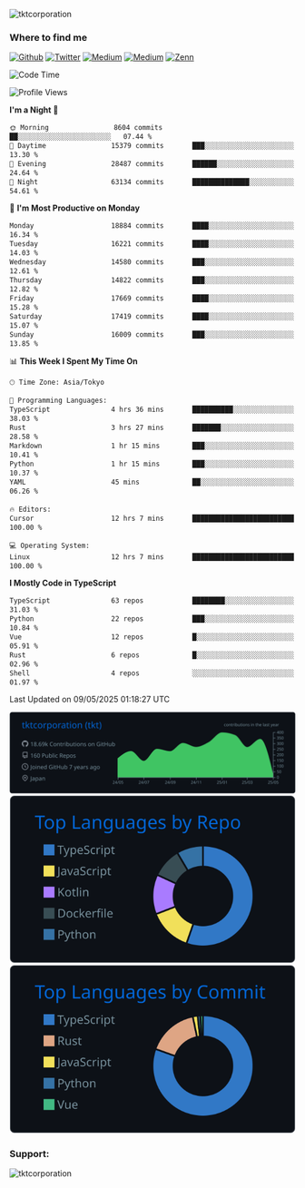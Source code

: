 <p align="left"> <img src="https://komarev.com/ghpvc/?username=tktcorporation&label=Profile%20views&color=0e75b6&style=flat" alt="tktcorporation" /> </p>

<h3>Where to find me</h3>
<p>
<a href="https://github.com/tktcorporation" target="_blank"><img alt="Github" src="https://img.shields.io/badge/GitHub-%2312100E.svg?&style=for-the-badge&logo=Github&logoColor=white" /></a>
<a href="https://twitter.com/tktcorporation" target="_blank"><img alt="Twitter" src="https://img.shields.io/badge/twitter-%231DA1F2.svg?&style=for-the-badge&logo=twitter&logoColor=white" /></a>
<a href="https://www.linkedin.com/in/tktcorporation" target="_blank"><img alt="Medium" src="https://img.shields.io/badge/linkdin-0a66c2.svg?&style=for-the-badge&logo=linkedin&logoColor=white" /></a>
<a href="https://qiita.com/tktcorporation" target="_blank"><img alt="Medium" src="https://img.shields.io/badge/qiita-55C500.svg?&style=for-the-badge&logo=qiita&logoColor=white" /></a>
<a href="https://zenn.dev/tktcorporation" target="_blank"><img alt="Zenn" src="https://img.shields.io/badge/Zenn-3EA8FF.svg?&style=for-the-badge&logo=Zenn&logoColor=white" /></a>
</p>
  
<!--START_SECTION:waka-->
![Code Time](http://img.shields.io/badge/Code%20Time-2%2C351%20hrs%2030%20mins-blue)

![Profile Views](http://img.shields.io/badge/Profile%20Views-0-blue)

**I'm a Night 🦉** 

```text
🌞 Morning                8604 commits        ██░░░░░░░░░░░░░░░░░░░░░░░   07.44 % 
🌆 Daytime                15379 commits       ███░░░░░░░░░░░░░░░░░░░░░░   13.30 % 
🌃 Evening                28487 commits       ██████░░░░░░░░░░░░░░░░░░░   24.64 % 
🌙 Night                  63134 commits       ██████████████░░░░░░░░░░░   54.61 % 
```
📅 **I'm Most Productive on Monday** 

```text
Monday                   18884 commits       ████░░░░░░░░░░░░░░░░░░░░░   16.34 % 
Tuesday                  16221 commits       ████░░░░░░░░░░░░░░░░░░░░░   14.03 % 
Wednesday                14580 commits       ███░░░░░░░░░░░░░░░░░░░░░░   12.61 % 
Thursday                 14822 commits       ███░░░░░░░░░░░░░░░░░░░░░░   12.82 % 
Friday                   17669 commits       ████░░░░░░░░░░░░░░░░░░░░░   15.28 % 
Saturday                 17419 commits       ████░░░░░░░░░░░░░░░░░░░░░   15.07 % 
Sunday                   16009 commits       ███░░░░░░░░░░░░░░░░░░░░░░   13.85 % 
```


📊 **This Week I Spent My Time On** 

```text
🕑︎ Time Zone: Asia/Tokyo

💬 Programming Languages: 
TypeScript               4 hrs 36 mins       ██████████░░░░░░░░░░░░░░░   38.03 % 
Rust                     3 hrs 27 mins       ███████░░░░░░░░░░░░░░░░░░   28.58 % 
Markdown                 1 hr 15 mins        ███░░░░░░░░░░░░░░░░░░░░░░   10.41 % 
Python                   1 hr 15 mins        ███░░░░░░░░░░░░░░░░░░░░░░   10.37 % 
YAML                     45 mins             ██░░░░░░░░░░░░░░░░░░░░░░░   06.26 % 

🔥 Editors: 
Cursor                   12 hrs 7 mins       █████████████████████████   100.00 % 

💻 Operating System: 
Linux                    12 hrs 7 mins       █████████████████████████   100.00 % 
```

**I Mostly Code in TypeScript** 

```text
TypeScript               63 repos            ████████░░░░░░░░░░░░░░░░░   31.03 % 
Python                   22 repos            ███░░░░░░░░░░░░░░░░░░░░░░   10.84 % 
Vue                      12 repos            █░░░░░░░░░░░░░░░░░░░░░░░░   05.91 % 
Rust                     6 repos             █░░░░░░░░░░░░░░░░░░░░░░░░   02.96 % 
Shell                    4 repos             ░░░░░░░░░░░░░░░░░░░░░░░░░   01.97 % 
```




 Last Updated on 09/05/2025 01:18:27 UTC
<!--END_SECTION:waka-->

[![](https://raw.githubusercontent.com/tktcorporation/tktcorporation/master/profile-summary-card-output/github_dark/0-profile-details.svg)](https://github.com/vn7n24fzkq/github-profile-summary-cards)
[![](https://raw.githubusercontent.com/tktcorporation/tktcorporation/master/profile-summary-card-output/github_dark/1-repos-per-language.svg)](https://github.com/vn7n24fzkq/github-profile-summary-cards) [![](https://raw.githubusercontent.com/tktcorporation/tktcorporation/master/profile-summary-card-output/github_dark/2-most-commit-language.svg)](https://github.com/vn7n24fzkq/github-profile-summary-cards)

<h3 align="left">Support:</h3>
<p><a href="https://www.buymeacoffee.com/tktcorporation"> <img align="left" src="https://cdn.buymeacoffee.com/buttons/v2/default-yellow.png" height="50" width="210" alt="tktcorporation" /></a></p><br><br>
